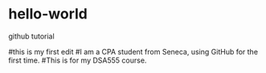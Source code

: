 # hello-world
github tutorial

#this is my first edit
#I am a CPA student from Seneca, using GitHub for the first time.
#This is for my DSA555 course.

